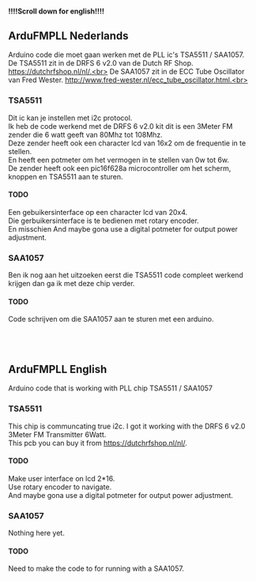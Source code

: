 #### !!!!Scroll down for english!!!! ####

## ArduFMPLL Nederlands ##

Arduino code die moet gaan werken met de PLL ic's TSA5511 / SAA1057.<br>
De TSA5511 zit in de DRFS 6 v2.0 van de Dutch RF Shop. https://dutchrfshop.nl/nl/.<br>
De SAA1057 zit in de ECC Tube Oscillator van Fred Wester. http://www.fred-wester.nl/ecc_tube_oscillator.html.<br>

### TSA5511 ###

Dit ic kan je instellen met i2c protocol.<br>
Ik heb de code werkend met de DRFS 6 v2.0 kit dit is een 3Meter FM zender die 6 watt geeft van 80Mhz tot 108Mhz.<br>
Deze zender heeft ook een character lcd van 16x2 om de frequentie in te stellen.<br>
En heeft een potmeter om het vermogen in te stellen van 0w tot 6w.<br>
De zender heeft ook een pic16f628a microcontroller om het scherm, knoppen en TSA5511 aan te sturen.<br>

#### TODO ####

Een gebuikersinterface op een character lcd van 20x4.<br>
Die gerbuikersinterface is te bedienen met rotary encoder.<br>
En misschien And maybe gona use a digital potmeter for output power adjustment.

### SAA1057 ###

Ben ik nog aan het uitzoeken eerst die TSA5511 code compleet werkend krijgen dan ga ik met deze chip verder.

#### TODO ####

Code schrijven om die SAA1057 aan te sturen met een arduino.<br><br><br><br>

## ArduFMPLL English ##

Arduino code that is working with PLL chip TSA5511 / SAA1057

### TSA5511 ###

This chip is communcating true i2c.
I got it working with the DRFS 6 v2.0 3Meter FM Transmitter 6Watt.<br>
This pcb you can buy it from https://dutchrfshop.nl/nl/.

#### TODO ####

Make user interface on lcd 2*16.<br>
Use rotary encoder to navigate.<br>
And maybe gona use a digital potmeter for output power adjustment.

### SAA1057 ###

Nothing here yet.

#### TODO ####

Need to make the code to for running with a SAA1057.

